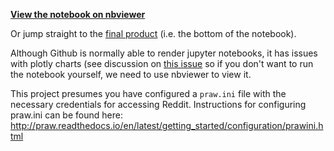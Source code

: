 [**View the notebook on nbviewer**](http://nbviewer.jupyter.org/github/dmarx/Reddit_response_to_Trump/blob/master/Reddit%20Response%20to%20US%20Political%20Turmoil.ipynb)

Or jump straight to the [final product](http://nbviewer.jupyter.org/github/dmarx/Reddit_response_to_Trump/blob/master/Reddit%20Response%20to%20US%20Political%20Turmoil.ipynb#chart) (i.e. the bottom of the notebook).

Although Github is normally able to render jupyter notebooks, it has issues with plotly charts (see discussion on [this issue](https://github.com/plotly/plotly.py/issues/396) so if you don't want to run the notebook yourself, we need to use nbviewer to view it.

This project presumes you have configured a `praw.ini` file with the necessary credentials for accessing Reddit. Instructions for configuring praw.ini can be found here: http://praw.readthedocs.io/en/latest/getting_started/configuration/prawini.html